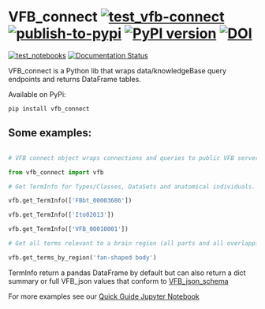 # VFB_connect [![test_vfb-connect](https://github.com/VirtualFlyBrain/VFB_connect/actions/workflows/test_vfb-connect.yml/badge.svg)](https://github.com/VirtualFlyBrain/VFB_connect/actions/workflows/test_vfb-connect.yml) [![publish-to-pypi](https://github.com/VirtualFlyBrain/VFB_connect/actions/workflows/publish-to-pypi.yml/badge.svg)](https://github.com/VirtualFlyBrain/VFB_connect/actions/workflows/publish-to-pypi.yml) [![PyPI version](https://badge.fury.io/py/vfb-connect.svg)](https://pypi.org/project/vfb-connect/) [![DOI](https://zenodo.org/badge/DOI/10.5281/zenodo.13376947.svg)](https://doi.org/10.5281/zenodo.13376947)
[![test_notebooks](https://github.com/VirtualFlyBrain/VFB_connect/actions/workflows/test_notebooks.yml/badge.svg)](https://github.com/VirtualFlyBrain/VFB_connect/actions/workflows/test_notebooks.yml) [![Documentation Status](https://readthedocs.org/projects/vfb-connect/badge/?version=stable)](https://vfb-connect.readthedocs.io/en/stable/?badge=latest)

VFB_connect is a Python lib that wraps data/knowledgeBase query endpoints and returns DataFrame tables.

Available on PyPi:

` pip install vfb_connect `
  
  
  ## Some examples:
  
 ```python

# VFB connect object wraps connections and queries to public VFB servers.

from vfb_connect import vfb

# Get TermInfo for Types/Classes, DataSets and anatomical individuals.

vfb.get_TermInfo(['FBbt_00003686'])

vfb.get_TermInfo(['Ito02013'])

vfb.get_TermInfo(['VFB_00010001'])

# Get all terms relevant to a brain region (all parts and all overlapping cells.  Query by label supported by default.

vfb.get_terms_by_region('fan-shaped body')

```

TermInfo return a pandas DataFrame by default but can also return a dict summary or full VFB_json values that conform to [VFB_json_schema](https://virtualflybrain.github.io/schema_doc.html)

For more examples see our [Quick Guide Jupyter Notebook](https://github.com/VirtualFlyBrain/VFB_connect/blob/master/snippets/VFB_connect_Quick_Guide.ipynb)
